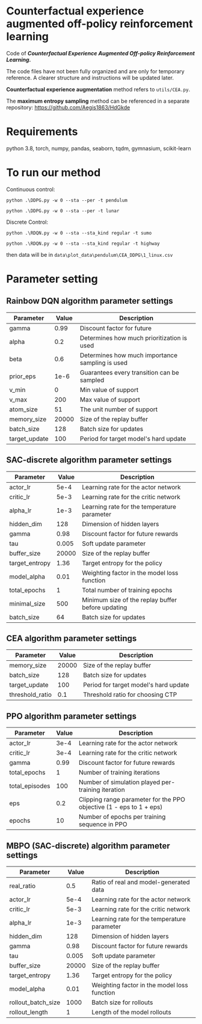# Counterfactual experience augmented off-policy reinforcement learning

Code of ***Counterfactual Experience Augmented Off-policy Reinforcement Learning.***

The code files have not been fully organized and are only for temporary reference. A clearer structure and instructions will be updated later.

**Counterfactual experience augmentation** method refers to `utils/CEA.py`.

The **maximum entropy sampling** method can be referenced in a separate repository: https://github.com/Aegis1863/HdGkde

# Requirements

python 3.8, torch, numpy, pandas, seaborn, tqdm, gymnasium, scikit-learn

# To run our method

Continuous control:

`python .\DDPG.py -w 0 --sta --per -t pendulum`

`python .\DDPG.py -w 0 --sta --per -t lunar`

Discrete Control:

`python .\RDQN.py -w 0 --sta --sta_kind regular -t sumo`

`python .\RDQN.py -w 0 --sta --sta_kind regular -t highway`

then data will be in `data\plot_data\pendulum\CEA_DDPG\1_linux.csv`

# Parameter setting

## Rainbow DQN algorithm parameter settings

| **Parameter** | **Value** | **Description**                           |
| ------------------- | --------------- | ----------------------------------------------- |
| gamma               | 0.99            | Discount factor for future                      |
| alpha               | 0.2             | Determines how much prioritization is used      |
| beta                | 0.6             | Determines how much importance sampling is used |
| prior_eps           | 1e-6            | Guarantees every transition can be sampled      |
| v_min               | 0               | Min value of support                            |
| v_max               | 200             | Max value of support                            |
| atom_size           | 51              | The unit number of support                      |
| memory_size         | 20000           | Size of the replay buffer                       |
| batch_size          | 128             | Batch size for updates                          |
| target_update       | 100             | Period for target model's hard update           |

## SAC-discrete algorithm parameter settings

| **Parameter** | **Value** | **Description**                             |
| ------------------- | --------------- | ------------------------------------------------- |
| actor_lr            | 5e-4            | Learning rate for the actor network               |
| critic_lr           | 5e-3            | Learning rate for the critic network              |
| alpha_lr            | 1e-3            | Learning rate for the temperature parameter       |
| hidden_dim          | 128             | Dimension of hidden layers                        |
| gamma               | 0.98            | Discount factor for future rewards                |
| tau                 | 0.005           | Soft update parameter                             |
| buffer_size         | 20000           | Size of the replay buffer                         |
| target_entropy      | 1.36            | Target entropy for the policy                     |
| model_alpha         | 0.01            | Weighting factor in the model loss function       |
| total_epochs        | 1               | Total number of training epochs                   |
| minimal_size        | 500             | Minimum size of the replay buffer before updating |
| batch_size          | 64              | Batch size for updates                            |

## CEA algorithm parameter settings

| **Parameter** | **Value** | **Description**                 |
| ------------------- | --------------- | ------------------------------------- |
| memory_size         | 20000           | Size of the replay buffer             |
| batch_size          | 128             | Batch size for updates                |
| target_update       | 100             | Period for target model's hard update |
| threshold_ratio     | 0.1             | Threshold ratio for choosing CTP      |

## PPO algorithm parameter settings

| **Parameter** | **Value** | **Description**                                               |
| ------------------- | --------------- | ------------------------------------------------------------------- |
| actor_lr            | 3e-4            | Learning rate for the actor network                                 |
| critic_lr           | 3e-4            | Learning rate for the critic network                                |
| gamma               | 0.99            | Discount factor for future rewards                                  |
| total_epochs        | 1               | Number of training iterations                                       |
| total_episodes      | 100             | Number of simulation played per-training iteration                  |
| eps                 | 0.2             | Clipping range parameter for the PPO objective (1 - eps to 1 + eps) |
| epochs              | 10              | Number of epochs per training sequence in PPO                       |

## MBPO (SAC-discrete) algorithm parameter settings

| **Parameter** | **Value** | **Description**                       |
| ------------------- | --------------- | ------------------------------------------- |
| real_ratio          | 0.5             | Ratio of real and model-generated data      |
| actor_lr            | 5e-4            | Learning rate for the actor network         |
| critic_lr           | 5e-3            | Learning rate for the critic network        |
| alpha_lr            | 1e-3            | Learning rate for the temperature parameter |
| hidden_dim          | 128             | Dimension of hidden layers                  |
| gamma               | 0.98            | Discount factor for future rewards          |
| tau                 | 0.005           | Soft update parameter                       |
| buffer_size         | 20000           | Size of the replay buffer                   |
| target_entropy      | 1.36            | Target entropy for the policy               |
| model_alpha         | 0.01            | Weighting factor in the model loss function |
| rollout_batch_size  | 1000            | Batch size for rollouts                     |
| rollout_length      | 1               | Length of the model rollouts                |
